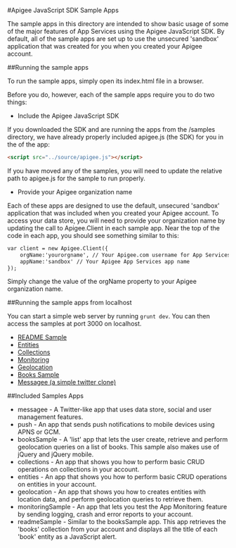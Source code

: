 #Apigee JavaScript SDK Sample Apps

The sample apps in this directory are intended to show basic usage of some of the major features of App Services using the Apigee JavaScript SDK. By default, all of the sample apps are set up to use the unsecured 'sandbox' application that was created for you when you created your Apigee account.

##Running the sample apps

To run the sample apps, simply open its index.html file in a browser.

Before you do, however, each of the sample apps require you to do two things:

* Include the Apigee JavaScript SDK

If you downloaded the SDK and are running the apps from the /samples directory, we have already properly included apigee.js (the SDK) for you in the <head> of the app:

```html
<script src="../source/apigee.js"></script>
```

If you have moved any of the samples, you will need to update the relative path to apigee.js for the sample to run properly.

* Provide your Apigee organization name

Each of these apps are designed to use the default, unsecured 'sandbox' application that was included when you created your Apigee account. To access your data store, you will need to provide your organization name by updating the call to Apigee.Client in each sample app. Near the top of the code in each app, you should see something similar to this:

```html
var client = new Apigee.Client({
	orgName:'yourorgname', // Your Apigee.com username for App Services
	appName:'sandbox' // Your Apigee App Services app name
});
```

Simply change the value of the orgName property to your Apigee organization name.

##Running the sample apps from localhost

You can start a simple web server by running `grunt dev`. You can then access the samples at port 3000 on localhost. 

- [README Sample](http://localhost:3000/samples/readmeSample.html)
- [Entities](http://localhost:3000/samples/entities.html)
- [Collections](http://localhost:3000/samples/collections.html)
- [Monitoring](http://localhost:3000/samples/monitoringSample.html)
- [Geolocation](http://localhost:3000/samples/geolocation.html)
- [Books Sample](http://localhost:3000/samples/booksSample.html)
- [Messagee (a simple twitter clone)](http://localhost:3000/samples/messagee/messageeSample.html)

##Included Samples Apps
* messagee - A Twitter-like app that uses data store, social and user management features.
* push - An app that sends push notifications to mobile devices using APNS or GCM.
* booksSample - A 'list' app that lets the user create, retrieve and perform geolocation queries on a list of books. This sample also makes use of jQuery and jQuery mobile.
* collections - An app that shows you how to perform basic CRUD operations on collections in your account.
* entities - An app that shows you how to perform basic CRUD operations on entities in your account.
* geolocation - An app that shows you how to creates entities with location data, and perform geolocation queries to retrieve them.
* monitoringSample - An app that lets you test the App Monitoring feature by sending logging, crash and error reports to your account.
* readmeSample - Similar to the booksSample app. This app retrieves the 'books' collection from your account and displays all the title of each 'book' entity as a JavaScript alert.